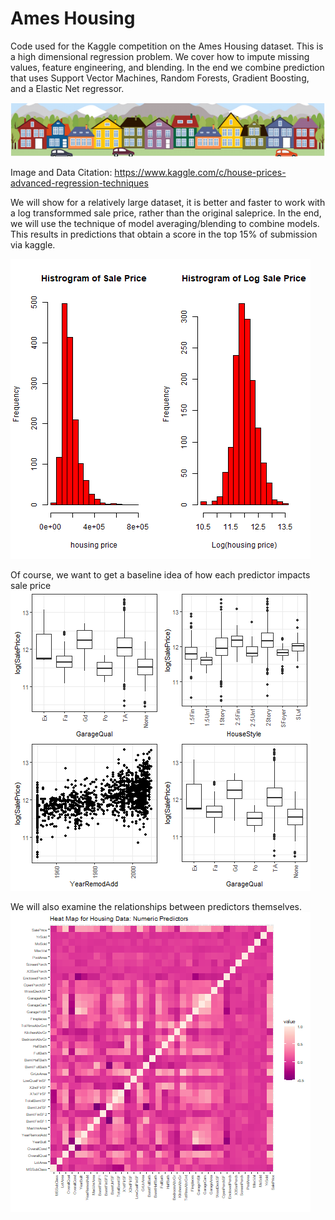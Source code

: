 # Ames Housing
Code used for the Kaggle competition on the Ames Housing dataset. This is a high dimensional regression problem. We cover how to impute missing values, feature engineering, and blending. In the end we combine prediction that uses Support Vector Machines, Random Forests, Gradient Boosting, and a Elastic Net regressor. 

![What is this](images/ames.png)

Image and Data Citation: https://www.kaggle.com/c/house-prices-advanced-regression-techniques

We will show for a relatively large dataset, it is better and faster to work with a log transformmed sale price, rather than the original saleprice. In the end, we will use the technique of model averaging/blending to combine models. This results in predictions that obtain a score in the top 15% of submission via kaggle.

![What is this](images/housingprice.png)

Of course, we want to get a baseline idea of how each predictor impacts sale price
![What is this](images/housingpic.png)

We will also examine the relationships between predictors themselves.
![What is this](images/housing3.png)

